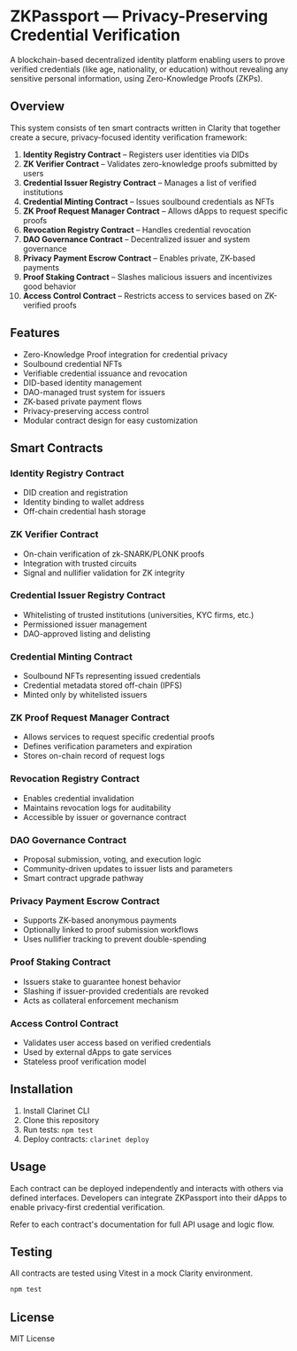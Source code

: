 # ZKPassport — Privacy-Preserving Credential Verification

A blockchain-based decentralized identity platform enabling users to prove verified credentials (like age, nationality, or education) without revealing any sensitive personal information, using Zero-Knowledge Proofs (ZKPs).

## Overview

This system consists of ten smart contracts written in Clarity that together create a secure, privacy-focused identity verification framework:

1. **Identity Registry Contract** – Registers user identities via DIDs
2. **ZK Verifier Contract** – Validates zero-knowledge proofs submitted by users
3. **Credential Issuer Registry Contract** – Manages a list of verified institutions
4. **Credential Minting Contract** – Issues soulbound credentials as NFTs
5. **ZK Proof Request Manager Contract** – Allows dApps to request specific proofs
6. **Revocation Registry Contract** – Handles credential revocation
7. **DAO Governance Contract** – Decentralized issuer and system governance
8. **Privacy Payment Escrow Contract** – Enables private, ZK-based payments
9. **Proof Staking Contract** – Slashes malicious issuers and incentivizes good behavior
10. **Access Control Contract** – Restricts access to services based on ZK-verified proofs

## Features

- Zero-Knowledge Proof integration for credential privacy
- Soulbound credential NFTs
- Verifiable credential issuance and revocation
- DID-based identity management
- DAO-managed trust system for issuers
- ZK-based private payment flows
- Privacy-preserving access control
- Modular contract design for easy customization

## Smart Contracts

### Identity Registry Contract

- DID creation and registration
- Identity binding to wallet address
- Off-chain credential hash storage

### ZK Verifier Contract

- On-chain verification of zk-SNARK/PLONK proofs
- Integration with trusted circuits
- Signal and nullifier validation for ZK integrity

### Credential Issuer Registry Contract

- Whitelisting of trusted institutions (universities, KYC firms, etc.)
- Permissioned issuer management
- DAO-approved listing and delisting

### Credential Minting Contract

- Soulbound NFTs representing issued credentials
- Credential metadata stored off-chain (IPFS)
- Minted only by whitelisted issuers

### ZK Proof Request Manager Contract

- Allows services to request specific credential proofs
- Defines verification parameters and expiration
- Stores on-chain record of request logs

### Revocation Registry Contract

- Enables credential invalidation
- Maintains revocation logs for auditability
- Accessible by issuer or governance contract

### DAO Governance Contract

- Proposal submission, voting, and execution logic
- Community-driven updates to issuer lists and parameters
- Smart contract upgrade pathway

### Privacy Payment Escrow Contract

- Supports ZK-based anonymous payments
- Optionally linked to proof submission workflows
- Uses nullifier tracking to prevent double-spending

### Proof Staking Contract

- Issuers stake to guarantee honest behavior
- Slashing if issuer-provided credentials are revoked
- Acts as collateral enforcement mechanism

### Access Control Contract

- Validates user access based on verified credentials
- Used by external dApps to gate services
- Stateless proof verification model

## Installation

1. Install Clarinet CLI
2. Clone this repository
3. Run tests: `npm test`
4. Deploy contracts: `clarinet deploy`

## Usage

Each contract can be deployed independently and interacts with others via defined interfaces. Developers can integrate ZKPassport into their dApps to enable privacy-first credential verification.

Refer to each contract's documentation for full API usage and logic flow.

## Testing

All contracts are tested using Vitest in a mock Clarity environment.

```bash
npm test
```

## License

MIT License